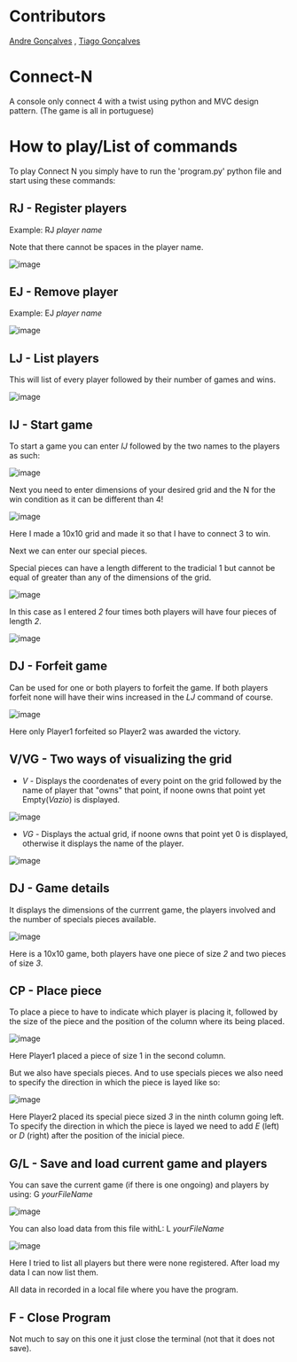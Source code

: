 # Contributors
[Andre Gonçalves](https://github.com/AndrePG98) ,
[Tiago Gonçalves](https://github.com/Tiago-Goncalves98)


# Connect-N
A console only connect 4 with a twist using python and MVC design pattern. (The game is all in portuguese)

# How to play/List of commands

To play Connect N you simply have to run the 'program.py' python file and start using these commands:

## RJ - Register players

Example: RJ _player name_

Note that there cannot be spaces in the player name.

![image](https://github.com/Tiago-Goncalves98/Connect-N/assets/81558370/b9033042-3d8a-442b-889e-ca8adf1fcc24)

## EJ - Remove player

Example: EJ _player name_

![image](https://github.com/Tiago-Goncalves98/Connect-N/assets/81558370/c458551d-c23b-41b2-82ce-db610589552e)

## LJ - List players

This will list of every player followed by their number of games and wins.

![image](https://github.com/Tiago-Goncalves98/Connect-N/assets/81558370/367001ee-855b-46a4-b849-2801064a0d53)

## IJ - Start game

To start a game you can enter _IJ_ followed by the two names to the players as such: 

![image](https://github.com/Tiago-Goncalves98/Connect-N/assets/81558370/70393efe-d39e-4e47-bb01-6df363cef928)

Next you need to enter dimensions of your desired grid and the N for the win condition as it can be different than 4!

![image](https://github.com/Tiago-Goncalves98/Connect-N/assets/81558370/b1ce30e7-31db-4839-b39b-825aef7af4ca)

Here I made a 10x10 grid and made it so that I have to connect 3 to win.

Next we can enter our special pieces.

Special pieces can have a length different to the tradicial 1 but cannot be equal of greater than any of the dimensions of the grid. 

![image](https://github.com/Tiago-Goncalves98/Connect-N/assets/81558370/f7b037c5-b455-4a56-b463-ce1c18e73aaa)

In this case as I entered _2_ four times both players will have four pieces of length _2_.

![image](https://github.com/Tiago-Goncalves98/Connect-N/assets/81558370/a88627a3-d904-4480-84bd-3d705688ae19)

## DJ - Forfeit game

Can be used for one or both players to forfeit the game. If both players forfeit none will have their wins increased in the _LJ_ command of course.

![image](https://github.com/Tiago-Goncalves98/Connect-N/assets/81558370/7340f462-c345-43f5-89b5-2f6149bacb7c)

Here only Player1 forfeited so Player2 was awarded the victory.

## V/VG - Two ways of visualizing the grid

* _V_ - Displays the coordenates of every point on the grid followed by the name of player that "owns" that point, if noone owns that point yet Empty(_Vazio_) is displayed.

![image](https://github.com/Tiago-Goncalves98/Connect-N/assets/81558370/b4048e0d-ee06-40a6-a5fd-e316b33d0711)

* _VG_ - Displays the actual grid, if noone owns that point yet 0 is displayed, otherwise it displays the name of the player.

![image](https://github.com/Tiago-Goncalves98/Connect-N/assets/81558370/b1169710-8500-48b5-8bde-3845cf03f6cc)

## DJ - Game details

It displays the dimensions of the currrent game, the players involved and the number of specials pieces available.

![image](https://github.com/Tiago-Goncalves98/Connect-N/assets/81558370/28ae24d5-ea1b-410b-9cdc-e1c246a04e7d)

Here is a 10x10 game, both players have one piece of size _2_ and two pieces of size _3_.

## CP - Place piece

To place a piece to have to indicate which player is placing it, followed by the size of the piece and the position of the column where its being placed.

![image](https://github.com/Tiago-Goncalves98/Connect-N/assets/81558370/ca7f7c35-d0e4-4f95-855d-970aea359ab8)

Here Player1 placed a piece of size 1 in the second column.

But we also have specials pieces.
And to use specials pieces we also need to specify the direction in which the piece is layed like so:

![image](https://github.com/Tiago-Goncalves98/Connect-N/assets/81558370/c3258b06-7ff8-46c2-a483-b6377bd9df22)

Here Player2 placed its special piece sized _3_ in the ninth column going left.
To specify the direction in which the piece is layed we need to add _E_ (left) or _D_ (right) after the position of the inicial piece.


## G/L - Save and load current game and players

You can save the current game (if there is one ongoing) and players by using: G _yourFileName_

![image](https://github.com/Tiago-Goncalves98/Connect-N/assets/81558370/5e1d53ae-ff5c-4496-96c6-c5b5b2706b6d)

You can also load data from this file withL: L _yourFileName_

![image](https://github.com/Tiago-Goncalves98/Connect-N/assets/81558370/f501fb9a-9c7f-4da9-8660-145cb5286961)

Here I tried to list all players but there were none registered.
After load my data I can now list them.

All data in recorded in a local file where you have the program.

## F - Close Program

Not much to say on this one it just close the terminal (not that it does not save).
